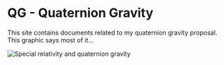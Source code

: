 # QG - Quaternion Gravity

This site contains documents related to my quaternion gravity proposal.  This graphic says most of it...

![Special relativity and quaternion gravity](img/sr_and_qg.svg)

